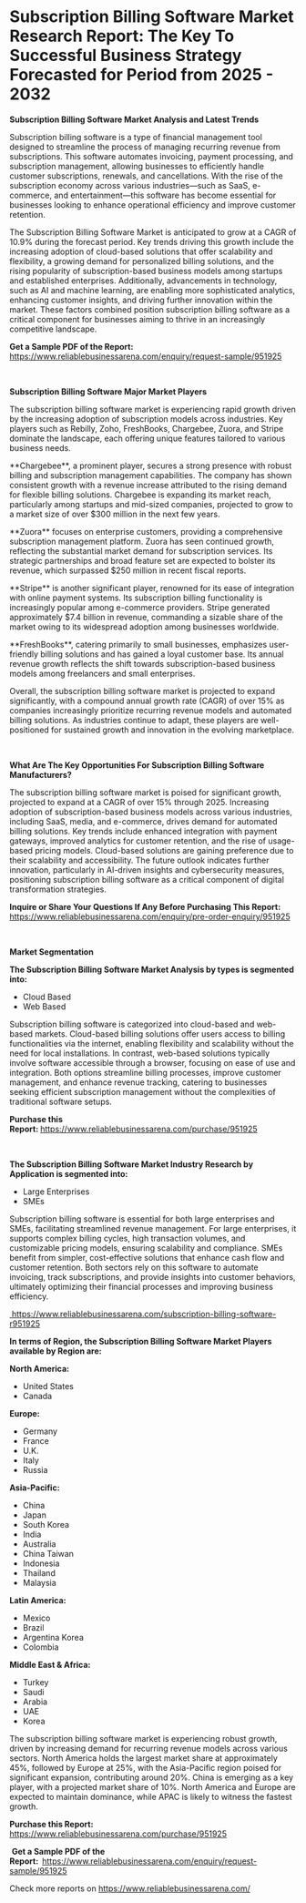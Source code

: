 <p><h1>Subscription Billing Software Market Research Report: The Key To Successful Business Strategy Forecasted for Period from 2025 - 2032</h1></p><p><strong>Subscription Billing Software Market Analysis and Latest Trends</strong></p>
<p><p>Subscription billing software is a type of financial management tool designed to streamline the process of managing recurring revenue from subscriptions. This software automates invoicing, payment processing, and subscription management, allowing businesses to efficiently handle customer subscriptions, renewals, and cancellations. With the rise of the subscription economy across various industries—such as SaaS, e-commerce, and entertainment—this software has become essential for businesses looking to enhance operational efficiency and improve customer retention.</p><p>The Subscription Billing Software Market is anticipated to grow at a CAGR of 10.9% during the forecast period. Key trends driving this growth include the increasing adoption of cloud-based solutions that offer scalability and flexibility, a growing demand for personalized billing solutions, and the rising popularity of subscription-based business models among startups and established enterprises. Additionally, advancements in technology, such as AI and machine learning, are enabling more sophisticated analytics, enhancing customer insights, and driving further innovation within the market. These factors combined position subscription billing software as a critical component for businesses aiming to thrive in an increasingly competitive landscape.</p></p>
<p><strong>Get a Sample PDF of the Report:&nbsp;</strong> <a href="https://www.reliablebusinessarena.com/enquiry/request-sample/951925?utm_campaign=2566&utm_medium=2&utm_source=Github&utm_content=ia&utm_term=06032025&utm_id=subscription-billing-software">https://www.reliablebusinessarena.com/enquiry/request-sample/951925</a></p>
<p>&nbsp;</p>
<p><strong>Subscription Billing Software Major Market Players</strong></p>
<p><p>The subscription billing software market is experiencing rapid growth driven by the increasing adoption of subscription models across industries. Key players such as Rebilly, Zoho, FreshBooks, Chargebee, Zuora, and Stripe dominate the landscape, each offering unique features tailored to various business needs.</p><p>**Chargebee**, a prominent player, secures a strong presence with robust billing and subscription management capabilities. The company has shown consistent growth with a revenue increase attributed to the rising demand for flexible billing solutions. Chargebee is expanding its market reach, particularly among startups and mid-sized companies, projected to grow to a market size of over $300 million in the next few years.</p><p>**Zuora** focuses on enterprise customers, providing a comprehensive subscription management platform. Zuora has seen continued growth, reflecting the substantial market demand for subscription services. Its strategic partnerships and broad feature set are expected to bolster its revenue, which surpassed $250 million in recent fiscal reports.</p><p>**Stripe** is another significant player, renowned for its ease of integration with online payment systems. Its subscription billing functionality is increasingly popular among e-commerce providers. Stripe generated approximately $7.4 billion in revenue, commanding a sizable share of the market owing to its widespread adoption among businesses worldwide.</p><p>**FreshBooks**, catering primarily to small businesses, emphasizes user-friendly billing solutions and has gained a loyal customer base. Its annual revenue growth reflects the shift towards subscription-based business models among freelancers and small enterprises.</p><p>Overall, the subscription billing software market is projected to expand significantly, with a compound annual growth rate (CAGR) of over 15% as companies increasingly prioritize recurring revenue models and automated billing solutions. As industries continue to adapt, these players are well-positioned for sustained growth and innovation in the evolving marketplace.</p></p>
<p>&nbsp;</p>
<p><strong>What Are The Key Opportunities For Subscription Billing Software Manufacturers?</strong></p>
<p><p>The subscription billing software market is poised for significant growth, projected to expand at a CAGR of over 15% through 2025. Increasing adoption of subscription-based business models across various industries, including SaaS, media, and e-commerce, drives demand for automated billing solutions. Key trends include enhanced integration with payment gateways, improved analytics for customer retention, and the rise of usage-based pricing models. Cloud-based solutions are gaining preference due to their scalability and accessibility. The future outlook indicates further innovation, particularly in AI-driven insights and cybersecurity measures, positioning subscription billing software as a critical component of digital transformation strategies.</p></p>
<p><strong>Inquire or Share Your Questions If Any Before Purchasing This Report:</strong> <a href="https://www.reliablebusinessarena.com/enquiry/pre-order-enquiry/951925?utm_campaign=2566&utm_medium=2&utm_source=Github&utm_content=ia&utm_term=06032025&utm_id=subscription-billing-software">https://www.reliablebusinessarena.com/enquiry/pre-order-enquiry/951925</a></p>
<p>&nbsp;</p>
<p><strong>Market Segmentation</strong></p>
<p><strong>The Subscription Billing Software Market Analysis by types is segmented into:</strong></p>
<p><ul><li>Cloud Based</li><li>Web Based</li></ul></p>
<p><p>Subscription billing software is categorized into cloud-based and web-based markets. Cloud-based billing solutions offer users access to billing functionalities via the internet, enabling flexibility and scalability without the need for local installations. In contrast, web-based solutions typically involve software accessible through a browser, focusing on ease of use and integration. Both options streamline billing processes, improve customer management, and enhance revenue tracking, catering to businesses seeking efficient subscription management without the complexities of traditional software setups.</p></p>
<p><strong>Purchase this Report:&nbsp;</strong><a href="https://www.reliablebusinessarena.com/purchase/951925?utm_campaign=2566&utm_medium=2&utm_source=Github&utm_content=ia&utm_term=06032025&utm_id=subscription-billing-software">https://www.reliablebusinessarena.com/purchase/951925</a></p>
<p>&nbsp;</p>
<p><strong>The Subscription Billing Software Market Industry Research by Application is segmented into:</strong></p>
<p><ul><li>Large Enterprises</li><li>SMEs</li></ul></p>
<p><p>Subscription billing software is essential for both large enterprises and SMEs, facilitating streamlined revenue management. For large enterprises, it supports complex billing cycles, high transaction volumes, and customizable pricing models, ensuring scalability and compliance. SMEs benefit from simpler, cost-effective solutions that enhance cash flow and customer retention. Both sectors rely on this software to automate invoicing, track subscriptions, and provide insights into customer behaviors, ultimately optimizing their financial processes and improving business efficiency.</p></p>
<p><a href="https://www.reliablebusinessarena.com/subscription-billing-software-r951925?utm_campaign=2566&utm_medium=2&utm_source=Github&utm_content=ia&utm_term=06032025&utm_id=subscription-billing-software">&nbsp;https://www.reliablebusinessarena.com/subscription-billing-software-r951925</a></p>
<p><strong>In terms of Region, the Subscription Billing Software Market Players available by Region are:</strong></p>
<p>
    <p> <strong> North America: </strong>
        <ul>
            <li>United States</li>
            <li>Canada</li>
        </ul>
        </p> 
    <p> <strong> Europe: </strong>
        <ul>
            <li>Germany</li>
            <li>France</li>
            <li>U.K.</li>
            <li>Italy</li>
            <li>Russia</li>
        </ul>
        </p> 
    <p> <strong> Asia-Pacific: </strong>
        <ul>
            <li>China</li>
            <li>Japan</li>
            <li>South Korea</li>
            <li>India</li>
            <li>Australia</li>
            <li>China Taiwan</li>
            <li>Indonesia</li>
            <li>Thailand</li>
            <li>Malaysia</li>
        </ul>
        </p> 
    <p> <strong> Latin America: </strong>
        <ul>
            <li>Mexico</li>
            <li>Brazil</li>
            <li>Argentina Korea</li>
            <li>Colombia</li>
        </ul>
        </p> 
    <p> <strong> Middle East & Africa: </strong>
        <ul>
            <li>Turkey</li>
            <li>Saudi</li>
            <li>Arabia</li>
            <li>UAE</li>
            <li>Korea</li>
        </ul>
    </p>
    </p>
<p><p>The subscription billing software market is experiencing robust growth, driven by increasing demand for recurring revenue models across various sectors. North America holds the largest market share at approximately 45%, followed by Europe at 25%, with the Asia-Pacific region poised for significant expansion, contributing around 20%. China is emerging as a key player, with a projected market share of 10%. North America and Europe are expected to maintain dominance, while APAC is likely to witness the fastest growth.</p></p>
<p><strong>Purchase this Report: </strong><a href="https://www.reliablebusinessarena.com/purchase/951925?utm_campaign=2566&utm_medium=2&utm_source=Github&utm_content=ia&utm_term=06032025&utm_id=subscription-billing-software">https://www.reliablebusinessarena.com/purchase/951925</a></p>
<p>&nbsp;<strong>Get a Sample PDF of the Report:&nbsp;&nbsp;</strong><a href="https://www.reliablebusinessarena.com/enquiry/request-sample/951925?utm_campaign=2566&utm_medium=2&utm_source=Github&utm_content=ia&utm_term=06032025&utm_id=subscription-billing-software">https://www.reliablebusinessarena.com/enquiry/request-sample/951925</a></p>
<p><strong></strong></p>
<p>Check more reports on <a href="https://www.reliablebusinessarena.com/?utm_campaign=2566&utm_medium=2&utm_source=Github&utm_content=ia&utm_term=06032025&utm_id=subscription-billing-software">https://www.reliablebusinessarena.com/</a></p>